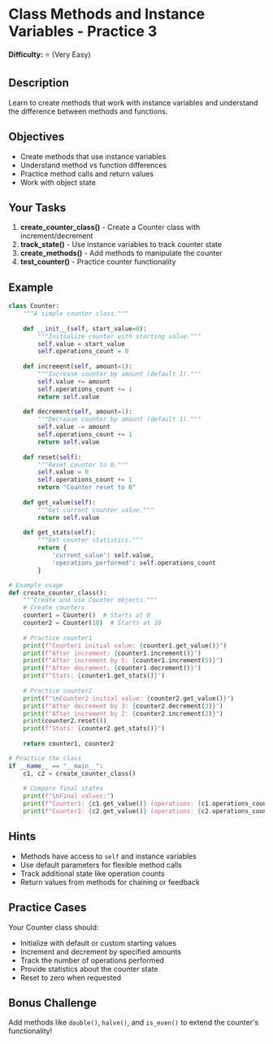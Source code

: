# Class Methods and Instance Variables - Practice 3

**Difficulty:** ⭐ (Very Easy)

## Description

Learn to create methods that work with instance variables and understand the difference between methods and functions.

## Objectives

- Create methods that use instance variables
- Understand method vs function differences
- Practice method calls and return values
- Work with object state

## Your Tasks

1. **create_counter_class()** - Create a Counter class with increment/decrement
2. **track_state()** - Use instance variables to track counter state
3. **create_methods()** - Add methods to manipulate the counter
4. **test_counter()** - Practice counter functionality

## Example

```python
class Counter:
    """A simple counter class."""
    
    def __init__(self, start_value=0):
        """Initialize counter with starting value."""
        self.value = start_value
        self.operations_count = 0
    
    def increment(self, amount=1):
        """Increase counter by amount (default 1)."""
        self.value += amount
        self.operations_count += 1
        return self.value
    
    def decrement(self, amount=1):
        """Decrease counter by amount (default 1)."""
        self.value -= amount
        self.operations_count += 1
        return self.value
    
    def reset(self):
        """Reset counter to 0."""
        self.value = 0
        self.operations_count += 1
        return "Counter reset to 0"
    
    def get_value(self):
        """Get current counter value."""
        return self.value
    
    def get_stats(self):
        """Get counter statistics."""
        return {
            'current_value': self.value,
            'operations_performed': self.operations_count
        }

# Example usage
def create_counter_class():
    """Create and use Counter objects."""
    # Create counters
    counter1 = Counter()  # Starts at 0
    counter2 = Counter(10)  # Starts at 10
    
    # Practice counter1
    print(f"Counter1 initial value: {counter1.get_value()}")
    print(f"After increment: {counter1.increment()}")
    print(f"After increment by 5: {counter1.increment(5)}")
    print(f"After decrement: {counter1.decrement()}")
    print(f"Stats: {counter1.get_stats()}")
    
    # Practice counter2
    print(f"\nCounter2 initial value: {counter2.get_value()}")
    print(f"After decrement by 3: {counter2.decrement(3)}")
    print(f"After increment by 2: {counter2.increment(2)}")
    print(counter2.reset())
    print(f"Stats: {counter2.get_stats()}")
    
    return counter1, counter2

# Practice the class
if __name__ == "__main__":
    c1, c2 = create_counter_class()
    
    # Compare final states
    print(f"\nFinal values:")
    print(f"Counter1: {c1.get_value()} (operations: {c1.operations_count})")
    print(f"Counter2: {c2.get_value()} (operations: {c2.operations_count})")
```

## Hints

- Methods have access to `self` and instance variables
- Use default parameters for flexible method calls
- Track additional state like operation counts
- Return values from methods for chaining or feedback

## Practice Cases

Your Counter class should:
- Initialize with default or custom starting values
- Increment and decrement by specified amounts
- Track the number of operations performed
- Provide statistics about the counter state
- Reset to zero when requested

## Bonus Challenge

Add methods like `double()`, `halve()`, and `is_even()` to extend the counter's functionality!